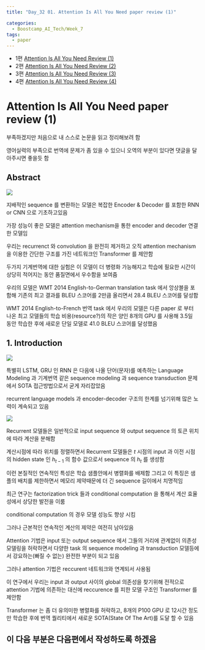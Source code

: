 ```yaml
---
title: "Day_32 01. Attention Is All You Need paper review (1)"

categories:
  - Boostcamp_AI_Tech/Week_7
tags:
  - paper
---
```

  
- 1편 [Attention Is All You Need Review (1)]({{site.url}}/boostcamp_ai_tech/week_7/day_32/01.-Attention-Is-All-You-Need-paper-reveiw-(1)/)
- 2편 [Attention Is All You Need Review (2)]({{site.url}}/boostcamp_ai_tech/week_7/day_33/01.-Attention-Is-All-You-Need-paper-reveiw-(2)/)
- 3편 [Attention Is All You Need Review (3)]({{site.url}}/boostcamp_ai_tech/week_7/day_34/01.-Attention-Is-All-You-Need-paper-reveiw-(3)/)
- 4편 [Attention Is All You Need Review (4)]({{site.url}}/boostcamp_ai_tech/week_8/day_36/01.-Attention-Is-All-You-Need-paper-reveiw-(4)/)

# Attention Is All You Need paper review (1)

부족하겠지만 처음으로 내 스스로 논문을 읽고 정리해보려 함

영어실력의 부족으로 번역에 문제가 좀 있을 수 있으니 오역의 부분이 있다면 댓글을 달아주시면 좋을듯 함

## Abstract

![]({{site.url}}/assets/images/boostcamp/f4d72f81.png)

지배적인 sequence 를 변환하는 모델은 복잡한 Encoder & Decoder 를 포함한 RNN or CNN 으로 기초하고있음

가장 성능이 좋은 모델은 attention mechanism을 통한 encoder and decoder 연결한 모델임

우리는 recurrenct 와 convolution 을 완전히 제거하고 오직 attention mechanism 을 이용한 간단한 구조를 가진 네트워크인 
Transformer 를 제안함

두가지 기계번역에 대한 실험은 이 모델이 더 병령화 가능해지고 학습에 필요한 시간이 상당히 적어지는 동안 품질면에서 우수함을 보여줌

우리의 모델은 WMT 2014 English-to-German translation task 에서 앙상블을 포함해 기존의 최고 결과를 BLEU 스코어를
2만큼 올리면서 28.4 BLEU 스코어를 달성함

WMT 2014 English-to-French 번역 task 에서 우리의 모델은 다른 paper 로 부터 나온 최고 모델들의 학습 비용(resource?)의 작은 양인 
8개의 GPU 를 사용해 3.5일 동안 학습한 후에 새로운 단일 모델로 41.0 BLEU 스코어를 달성했음

## 1. Introduction

![]({{site.url}}/assets/images/boostcamp/5c80a0fc.png)

특별히 LSTM, GRU 인 RNN 은 다음에 나올 단어(문자)를 예측하는 Language Modeling 과 기계번역 같은 sequence modeling 과 
sequence transduction 문제에서 SOTA 접근방법으로서 굳게 자리잡았음

recurrent language models 과 encoder-decoder 구조의 한계를 넘기위해 많은 노력이 계속되고 있음

![]({{site.url}}/assets/images/boostcamp/987b13a1.png)

Recurrent 모델들은 일반적으로 input sequence 와 output sequence 의 토큰 위치에 따라 계산을 분해함

계산시점에 따라 위치를 정렬하면서 Recurrent 모델들은 $t$ 시점의 input 과 이전 시점의 hidden state 인 $h_{t-1}$ 의 함수 값으로서
sequence 의 $h_t$ 를 생성함

이런 본질적인 연속적인 특성은 학습 샘플안에서 병렬화를 배제함 그리고 이 특징은 샘플의 배치를 제한하면서 메모리 제약때문에 더 긴 sequence 길이에서 치명적임

최근 연구는 factorization trick 들과 conditional computation 을 통해서 계산 효율성에서 상당한 발전을 이룸

conditional computation 의 경우 모델 성능도 향상 시킴

그러나 근본적인 연속적인 계산의 제약은 여전히 남아있음

Attention 기법은 input 또는 output sequence 에서 그들의 거리에 관계없이 의존성 모델링을 허락하면서 다양한 task 의 sequence modeling 과 
transduction 모델등에서 강요하는(빠질 수 없는) 완전한 부분이 되고 있음

그러나 attention 기법은 reccurent 네트워크와 연계되서 사용됨

이 연구에서 우리는 input 과 output 사이의 global 의존성을 찾기위해 전적으로 attention 기법에 의존하는 대신에 reccurence 를 피한 모델 구조인
Transformer 를 제안함

Transformer 는 좀 더 유의미한 병렬화를 허락하고, 8개의 P100 GPU 로 12시간 정도만 학습한 후에 번역 퀄리티에서 새로운 SOTA(State Of The Art)를
도달 할 수 있음

## 이 다음 부분은 다음편에서 작성하도록 하겠음




